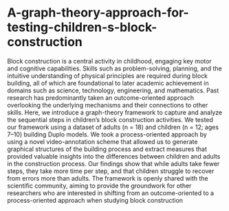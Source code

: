 # A-graph-theory-approach-for-testing-children-s-block-construction

Block construction is a central activity in childhood, engaging key motor and cognitive capabilities. Skills such as problem-solving, planning, and the intuitive understanding of physical principles are required during block building, all of which are foundational to later academic achievement in domains such as science, technology, engineering, and mathematics. Past research has predominantly taken an outcome-oriented approach overlooking the underlying mechanisms and their connections to other skills. Here, we introduce a graph-theory framework to capture and analyze the sequential steps in children’s block construction activities. We tested our framework using a dataset of adults (n = 18) and children (n = 12; ages 7–10) building Duplo models. We took a process-oriented approach by using a novel video-annotation scheme that allowed us to generate graphical structures of the building process and extract measures that provided valuable insights into the differences between children and adults in the construction process. Our findings show that while adults take fewer steps, they take more time per step, and that children struggle to recover from errors more than adults. The framework is openly shared with the scientific community, aiming to provide the groundwork for other researchers who are interested in shifting from an outcome-oriented to a process-oriented approach when studying block construction
